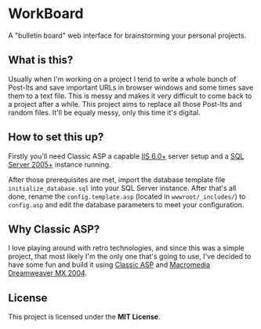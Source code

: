 # WorkBoard

A "bulletin board" web interface for brainstorming your personal projects.


## What is this?

Usually when I'm working on a project I tend to write a whole bunch of Post-Its
and save important URLs in browser windows and some times save them to a text
file. This is messy and makes it very difficult to come back to a project after
a while. This project aims to replace all those Post-Its and random files.
It'll be equaly messy, only this time it's digital.


## How to set this up?

Firstly you'll need Classic ASP a capable [IIS 6.0+](https://www.iis.net/) server
setup and a [SQL Server 2005+](https://www.microsoft.com/en-us/sql-server/sql-server-downloads)
instance running.

After those prerequisites are met, import the database template file
`initialize_database.sql` into your SQL Server instance. After that's all done,
rename the `config.template.asp` (located in `wwwroot/_includes/`) to `config.asp`
and edit the database parameters to meet your configuration.


## Why Classic ASP?

I love playing around with retro technologies, and since this was a simple
project, that most likely I'm the only one that's going to use, I've decided
to have some fun and build it using [Classic ASP](https://en.wikipedia.org/wiki/Active_Server_Pages)
and [Macromedia Dreamweaver MX 2004](https://en.wikipedia.org/wiki/Adobe_Dreamweaver).


## License

This project is licensed under the **MIT License**.
